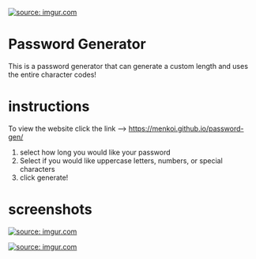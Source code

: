 <a href="https://imgur.com/26Tj3u2"><img src="https://i.imgur.com/26Tj3u2.png" title="source: imgur.com" /></a>

# Password Generator 
This is a password generator that can generate a custom length and uses the entire character codes!

# instructions 
To view the website click the link --> 
https://menkoi.github.io/password-gen/

1. select how long you would like your password 
2. Select if you would like uppercase letters, numbers, or special characters
3. click generate! 

# screenshots
<a href="https://imgur.com/jRQvFqE"><img src="https://i.imgur.com/jRQvFqE.png" title="source: imgur.com" /></a>

<a href="https://imgur.com/WEetwZV"><img src="https://i.imgur.com/WEetwZV.png" title="source: imgur.com" /></a>


